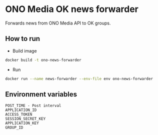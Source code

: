 # ONO Media OK news forwarder

Forwards news from ONO Media API to OK groups.



## How to run
* Build image
```bash
docker build -t ono-news-forwarder
```

* Run
```bash
docker run --name news-forwarder --env-file env ono-news-forwarder
```

## Environment variables
```
POST_TIME - Post interval
APPLICATION_ID
ACCESS_TOKEN
SESSION_SECRET_KEY
APPLICATION_KEY
GROUP_ID
```
